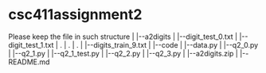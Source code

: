 # csc411assignment2
Please keep the file in such structure
|
|--a2digits
|       |--digit_test_0.txt
|       |--digit_test_1.txt
|       .
|       .
|       .
|       |--digits_train_9.txt
|
|--code
|   |--data.py
|   |--q2_0.py
|   |--q2_1.py
|   |--q2_1_test.py
|   |--q2_2.py
|   |--q2_3.py
|
|--a2digits.zip
|
|--README.md
